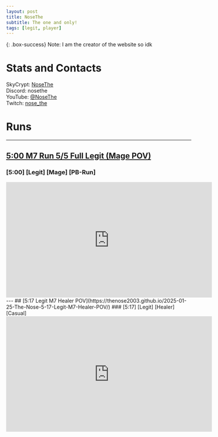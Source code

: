 ```yaml
---
layout: post
title: NoseThe
subtitle: The one and only!
tags: [legit, player]
---
```


{: .box-success}
Note: I am the creator of the website so idk

# Stats and Contacts
SkyCrypt: [NoseThe](https://sky.shiiyu.moe/stats/NoseThe/Raspberry)  
Discord: nosethe  
YouTube: [@NoseThe](https://www.youtube.com/@NoseThe)  
Twitch: [nose_the](https://www.twitch.tv/nose_the)  

# Runs
---  
## [5:00 M7 Run 5/5 Full Legit (Mage POV)](https://thenose2003.github.io/2024-06-24-The-Nose-5-00-M7-Run-5-5-Full-Legit-(Mage-POV)/)
### [5:00] [Legit] [Mage] [PB-Run] 
<iframe width="560" height="315" src="https://www.youtube.com/embed/5tdw0rdFx5A?si=6eTPa5NKHHjaC1Be" title="YouTube video player" frameborder="0" allow="accelerometer; autoplay; clipboard-write; encrypted-media; gyroscope; picture-in-picture; web-share" referrerpolicy="strict-origin-when-cross-origin" allowfullscreen></iframe>
---
## [5:17 Legit M7 Healer POV](https://thenose2003.github.io/2025-01-25-The-Nose-5-17-Legit-M7-Healer-POV/)
### [5:17] [Legit] [Healer] [Casual] 
<iframe width="560" height="315" src="https://www.youtube.com/embed/3CDhk9ML-Mk?si=1YPSZyVv6qJu-sx_" title="YouTube video player" frameborder="0" allow="accelerometer; autoplay; clipboard-write; encrypted-media; gyroscope; picture-in-picture; web-share" referrerpolicy="strict-origin-when-cross-origin" allowfullscreen></iframe>
